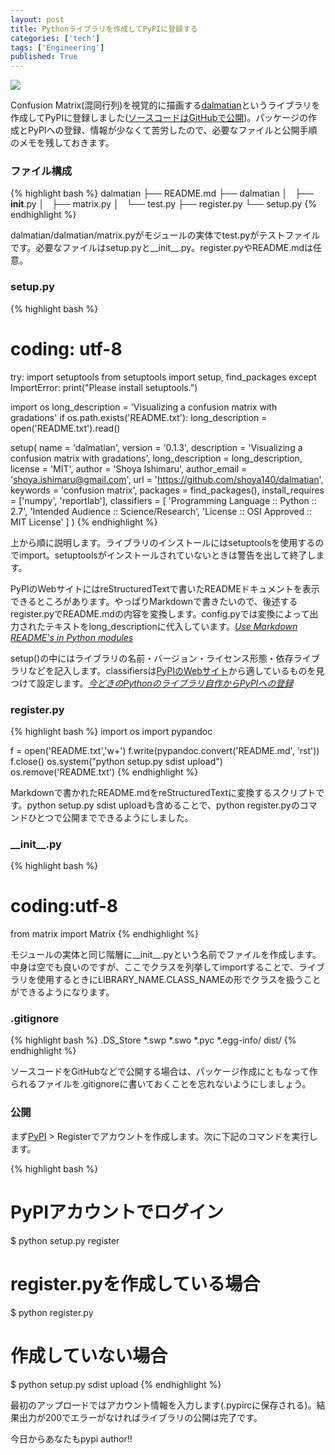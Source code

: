 ```yaml
---
layout: post
title: Pythonライブラリを作成してPyPIに登録する
categories: ['tech']
tags: ['Engineering']
published: True
---
```


[<img src="https://dl.dropboxusercontent.com/u/12208857/img/pypi01.png" class="image-on-frame-medium image-fade">](https://pypi.python.org/pypi/dalmatian/)

Confusion Matrix(混同行列)を視覚的に描画する[dalmatian](https://pypi.python.org/pypi/dalmatian/)というライブラリを作成してPyPIに登録しました([ソースコードはGitHubで公開](https://github.com/shoya140/dalmatian))。パッケージの作成とPyPIへの登録、情報が少なくて苦労したので、必要なファイルと公開手順のメモを残しておきます。

### ファイル構成

{% highlight bash %}
dalmatian
├── README.md
├── dalmatian
│   ├── __init__.py
│   ├── matrix.py
│   └── test.py
├── register.py
└── setup.py
{% endhighlight %}

dalmatian/dalmatian/matrix.pyがモジュールの実体でtest.pyがテストファイルです。必要なファイルはsetup.pyと__init__.py。register.pyやREADME.mdは任意。

### setup.py

{% highlight bash %}
# coding: utf-8

try:
    import setuptools
    from setuptools import setup, find_packages
except ImportError:
    print("Please install setuptools.")

import os
long_description = 'Visualizing a confusion matrix with gradations'
if os.path.exists('README.txt'):
    long_description = open('README.txt').read()

setup(
    name  = 'dalmatian',
    version = '0.1.3',
    description = 'Visualizing a confusion matrix with gradations',
    long_description = long_description,
    license = 'MIT',
    author = 'Shoya Ishimaru',
    author_email = 'shoya.ishimaru@gmail.com',
    url = 'https://github.com/shoya140/dalmatian',
    keywords = 'confusion matrix',
    packages = find_packages(),
    install_requires = ['numpy', 'reportlab'],
    classifiers = [
      'Programming Language :: Python :: 2.7',
      'Intended Audience :: Science/Research',
      'License :: OSI Approved :: MIT License'
    ]
)
{% endhighlight %}

上から順に説明します。ライブラリのインストールにはsetuptoolsを使用するのでimport。setuptoolsがインストールされていないときは警告を出して終了します。

PyPIのWebサイトにはreStructuredTextで書いたREADMEドキュメントを表示できるところがあります。やっぱりMarkdownで書きたいので、後述するregister.pyでREADME.mdの内容を変換します。config.pyでは変換によって出力されたテキストをlong_descriptionに代入しています。<cite>[Use Markdown README's in Python modules](https://coderwall.com/p/qawuyq/use-markdown-readme-s-in-python-modules)</cite>

setup()の中にはライブラリの名前・バージョン・ライセンス形態・依存ライブラリなどを記入します。classifiersは[PyPIのWebサイト](https://pypi.python.org/pypi?%3Aaction=list_classifiers)から適しているものを見つけて設定します。<cite>[今どきのPythonのライブラリ自作からPyPIへの登録](http://qiita.com/futoase/items/fb7400bfa8c956336ff1)</cite>

### register.py

{% highlight bash %}
import os
import pypandoc

f = open('README.txt','w+')
f.write(pypandoc.convert('README.md', 'rst'))
f.close()
os.system("python setup.py sdist upload")
os.remove('README.txt')
{% endhighlight %}

Markdownで書かれたREADME.mdをreStructuredTextに変換するスクリプトです。python setup.py sdist uploadも含めることで、python register.pyのコマンドひとつで公開までできるようにしました。

### \_\_init\_\_.py

{% highlight bash %}
# coding:utf-8

from matrix import Matrix
{% endhighlight %}

モジュールの実体と同じ階層に\_\_init\_\_.pyという名前でファイルを作成します。中身は空でも良いのですが、ここでクラスを列挙してimportすることで、ライブラリを使用するときにLIBRARY_NAME.CLASS_NAMEの形でクラスを扱うことができるようになります。

### .gitignore

{% highlight bash %}
.DS_Store
*.swp
*.swo
*.pyc
*.egg-info/
dist/
{% endhighlight %}

ソースコードをGitHubなどで公開する場合は、パッケージ作成にともなって作られるファイルを.gitignoreに書いておくことを忘れないようにしましょう。

### 公開

まず[PyPI](https://pypi.python.org/pypi) > Registerでアカウントを作成します。次に下記のコマンドを実行します。

{% highlight bash %}
# PyPIアカウントでログイン
$ python setup.py register

# register.pyを作成している場合
$ python register.py

# 作成していない場合
$ python setup.py sdist upload
{% endhighlight %}

最初のアップロードではアカウント情報を入力します(.pypircに保存される)。結果出力が200でエラーがなければライブラリの公開は完了です。

今日からあなたもpypi author!!